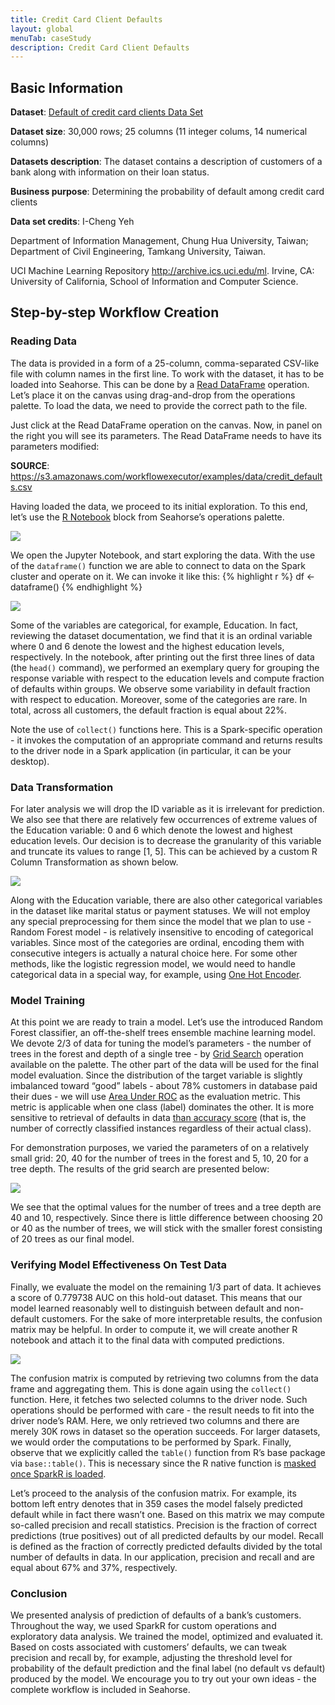 ```yaml
---
title: Credit Card Client Defaults
layout: global
menuTab: caseStudy
description: Credit Card Client Defaults
---
```


## Basic Information

**Dataset**: <a target="_blank" href="http://archive.ics.uci.edu/ml/datasets/default+of+credit+card+clients">Default of credit card clients Data Set</a>

**Dataset size**: 30,000 rows; 25 columns (11 integer colums, 14 numerical columns)

**Datasets description**: The dataset contains a description of customers of a bank along with information on their loan status.

**Business purpose**: Determining the probability of default among credit card clients

**Data set credits**: I-Cheng Yeh

Department of Information Management, Chung Hua University, Taiwan;
Department of Civil Engineering, Tamkang University, Taiwan.


UCI Machine Learning Repository <http://archive.ics.uci.edu/ml>. Irvine, CA: University of California, School of Information and Computer Science.

## Step-by-step Workflow Creation

### Reading Data

The data is provided in a form of a 25-column, comma-separated CSV-like file with column names in the first line.
To work with the dataset, it has to be loaded into Seahorse. This can be done by a
[Read DataFrame](../operations/read_dataframe.html) operation.
Let’s place it on the canvas using drag-and-drop from the operations palette.
To load the data, we need to provide the correct path to the file.

Just click at the Read DataFrame operation on the canvas. Now, in panel on the right you will see its parameters.
The Read DataFrame needs to have its parameters modified:

**SOURCE**: <a target="_blank" href="https://s3.amazonaws.com/workflowexecutor/examples/data/credit_defaults.csv">https://s3.amazonaws.com/workflowexecutor/examples/data/credit_defaults.csv</a>

Having loaded the data, we proceed to its initial exploration.
To this end, let’s use the [R Notebook](../operations/r_notebook.html) block from Seahorse’s operations palette.

<img class="bordered-image centered-image img-responsive spacer" src="../img/usecases/credit_defaults/r_notebook_block.png">

We open the Jupyter Notebook, and start exploring the data. With the use of the `dataframe()` function we are able to connect
to data on the Spark cluster and operate on it. We can invoke it like this:
{% highlight r %}
df <- dataframe()
{% endhighlight %}

<img class="bordered-image centered-image img-responsive spacer" src="../img/usecases/credit_defaults/r_notebook_inside.png">

Some of the variables are categorical, for example, Education. In fact, reviewing the dataset documentation, we find that it is
an ordinal variable where 0 and 6 denote the lowest and the highest education levels, respectively. In the notebook, after printing
out the first three lines of data (the `head()` command), we performed an exemplary query for grouping the response variable with respect
to the education levels and compute fraction of defaults within groups. We observe some variability in default fraction with respect
to education. Moreover, some of the categories are rare. In total, across all customers, the default fraction is equal about 22%.

Note the use of `collect()` functions here. This is a Spark-specific operation - it invokes the computation of an appropriate command
and returns results to the driver node in a Spark application (in particular, it can be your desktop).

### Data Transformation

For later analysis we will drop the ID variable as it is irrelevant for prediction. We also see that there are relatively few occurrences
of extreme values of the Education variable: 0 and 6 which denote the lowest and highest education levels. Our decision is to decrease
the granularity of this variable and truncate its values to range [1, 5]. This can be achieved by a custom R Column Transformation as shown below.

<img class="bordered-image centered-image img-responsive spacer" src="../img/usecases/credit_defaults/r_coltrans_code.png">

Along with the Education variable, there are also other categorical variables in the dataset like marital status or payment statuses.
We will not employ any special preprocessing for them since the model that we plan to use - Random Forest model - is relatively insensitive
to encoding of categorical variables. Since most of the categories are ordinal, encoding them with consecutive integers is actually
a natural choice here. For some other methods, like the logistic regression model, we would need to handle categorical data in a special way,
for example, using [One Hot Encoder](../operations/one_hot_encoder.html).

### Model Training

At this point we are ready to train a model. Let’s use the introduced Random Forest classifier, an off-the-shelf trees ensemble machine learning model.
We devote 2/3 of data for tuning the model’s parameters - the number of trees in the forest and depth of a single tree - by
[Grid Search](../operations/grid_search.html) operation available on the palette. The other part of the data will be used for the final model
evaluation. Since the distribution of the target variable is slightly imbalanced toward “good” labels - about 78% customers in database paid
their dues - we will use [Area Under ROC](https://en.wikipedia.org/wiki/Receiver_operating_characteristic#Area_under_the_curve)
as the evaluation metric. This metric is applicable when one class (label) dominates the other.
It is more sensitive to retrieval of defaults in data [than accuracy score](https://www.quora.com/Why-is-it-that-I-get-a-better-accuracy-score-when-using-unbalanced-classes-with-a-Random-Forest-classifier)
(that is, the number of correctly classified instances regardless of their actual class).

For demonstration purposes, we varied the parameters of on a relatively small grid: 20, 40 for the number of trees in the forest
and 5, 10, 20 for a tree depth. The results of the grid search are presented below:

<img class="bordered-image centered-image img-responsive spacer" src="../img/usecases/credit_defaults/grid_search_results.png">

We see that the optimal values for the number of trees and a tree depth are 40 and 10, respectively. Since there is little difference
between choosing 20 or 40 as the number of trees, we will stick with the smaller forest consisting of 20 trees as our final model.

### Verifying Model Effectiveness On Test Data

Finally, we evaluate the model on the remaining 1/3 part of data. It achieves a score of 0.779738 AUC on this hold-out dataset.
This means that our model learned reasonably well to distinguish between default and non-default customers. For the sake of more interpretable results,
the confusion matrix may be helpful. In order to compute it, we will create another R notebook and attach it to the final data with computed predictions.

<img class="bordered-image centered-image img-responsive spacer" src="../img/usecases/credit_defaults/confusion_matrix_notebook.png">

The confusion matrix is computed by retrieving two columns from the data frame and aggregating them. This is done again using the `collect()` function.
Here, it fetches two selected columns to the driver node. Such operations should be performed with care - the result needs to fit into
the driver node’s RAM. Here, we only retrieved two columns and there are merely 30K rows in dataset so the operation succeeds. For larger datasets,
we would order the computations to be performed by Spark. Finally, observe that we explicitly called the `table()` function from R’s base package
via `base::table()`. This is necessary since the R native function is [masked once SparkR is loaded](https://spark.apache.org/docs/1.6.0/sparkr.html#r-function-name-conflicts).

Let’s proceed to the analysis of the confusion matrix. For example, its bottom left entry denotes that in 359 cases the model
falsely predicted default while in fact there wasn’t one. Based on this matrix we may compute so-called precision and recall statistics.
Precision is the fraction of correct predictions (true positives) out of all predicted defaults by our model. Recall is defined as
the fraction of correctly predicted defaults divided by the total number of defaults in data. In our application, precision and recall
and are equal about 67% and 37%, respectively.

### Conclusion
We presented analysis of prediction of defaults of a bank’s customers. Throughout the way, we used SparkR for custom operations
and exploratory data analysis. We trained the model, optimized and evaluated it. Based on costs associated with customers’ defaults,
we can tweak precision and recall by, for example, adjusting the threshold level for probability of the default prediction and the
final label (no default vs default) produced by the model. We encourage you to try out your own ideas - the complete workflow is included in Seahorse.
